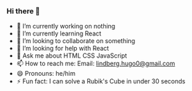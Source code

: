 ### Hi there 👋

- 🔭 I’m currently working on nothing
- 🌱 I’m currently learning React
- 👯 I’m looking to collaborate on something
- 🤔 I’m looking for help with React
- 💬 Ask me about HTML CSS JavaScript
- 📫 How to reach me: Email: lindberg.hugo0@gmail.com
- 😄 Pronouns: he/him
- ⚡ Fun fact: I can solve a Rubik's Cube in under 30 seconds
